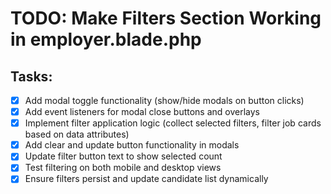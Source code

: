 # TODO: Make Filters Section Working in employer.blade.php

## Tasks:
- [x] Add modal toggle functionality (show/hide modals on button clicks)
- [x] Add event listeners for modal close buttons and overlays
- [x] Implement filter application logic (collect selected filters, filter job cards based on data attributes)
- [x] Add clear and update button functionality in modals
- [x] Update filter button text to show selected count
- [x] Test filtering on both mobile and desktop views
- [x] Ensure filters persist and update candidate list dynamically
